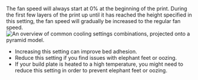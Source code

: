The fan speed will always start at 0% at the beginning of the print. During the first few layers of the print up until it has reached the height specified in this setting, the fan speed will gradually be increased to the regular fan speed.
![An overview of common cooling settings combinations, projected onto a pyramid model.](cool_fan_speed.svg)
* Increasing this setting can improve bed adhesion.
* Reduce this setting if you find issues with elephant feet or oozing.
* If your build plate is heated to a high temperature, you might need to reduce this setting in order to prevent elephant feet or oozing.